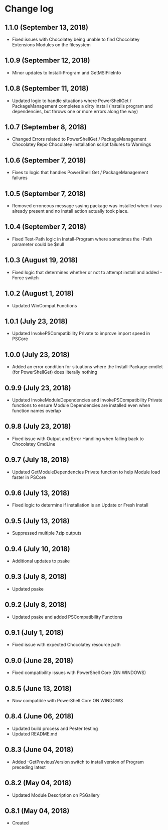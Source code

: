 # Change log

## 1.1.0 (September 13, 2018)

- Fixed issues with Chocolatey being unable to find Chocolatey Extensions Modules on the filesystem

## 1.0.9 (September 12, 2018)

- Minor updates to Install-Program and GetMSIFileInfo

## 1.0.8 (September 11, 2018)

- Updated logic to handle situations where PowerShellGet / PackageManagement completes a dirty install (installs program and dependencies, but throws one or more errors along the way)

## 1.0.7 (September 8, 2018)

- Changed Errors related to PowerShellGet / PackageManagement Chocolatey Repo Chocolatey installation script failures to Warnings

## 1.0.6 (September 7, 2018)

- Fixes to logic that handles PowerShell Get / PackageManagement failures

## 1.0.5 (September 7, 2018)

- Removed erroneous message saying package was installed when it was already present and no install action actually took place.

## 1.0.4 (September 7, 2018)

- Fixed Test-Path logic in Install-Program where sometimes the -Path parameter could be $null

## 1.0.3 (August 19, 2018)

- Fixed logic that determines whether or not to attempt install and added -Force switch

## 1.0.2 (August 1, 2018)

- Updated WinCompat Functions

## 1.0.1 (July 23, 2018)

- Updated InvokePSCompatibility Private to improve import speed in PSCore

## 1.0.0 (July 23, 2018)

- Added an error condition for situations where the Install-Package cmdlet (for PowerShellGet) does literally nothing

## 0.9.9 (July 23, 2018)

- Updated InvokeModuleDependencies and InvokePSCompatibility Private functions to ensure Module Dependencies are installed even when function names overlap

## 0.9.8 (July 23, 2018)

- Fixed issue with Output and Error Handling when falling back to Chocolatey CmdLine

## 0.9.7 (July 18, 2018)

- Updated GetModuleDependencies Private function to help Module load faster in PSCore

## 0.9.6 (July 13, 2018)

- Fixed logic to determine if installation is an Update or Fresh Install

## 0.9.5 (July 13, 2018)

- Suppressed multiple 7zip outputs

## 0.9.4 (July 10, 2018)

- Additional updates to psake

## 0.9.3 (July 8, 2018)

- Updated psake

## 0.9.2 (July 8, 2018)

- Updated psake and added PSCompatibility Functions

## 0.9.1 (July 1, 2018)

- Fixed issue with expected Chocolatey resource path

## 0.9.0 (June 28, 2018)

- Fixed compatibility issues with PowerShell Core (ON WINDOWS)

## 0.8.5 (June 13, 2018)

- Now compatible with PowerShell Core ON WINDOWS

## 0.8.4 (June 06, 2018)

- Updated build process and Pester testing
- Updated README.md

## 0.8.3 (June 04, 2018)

- Added -GetPreviousVersion switch to install version of Program preceding latest

## 0.8.2 (May 04, 2018)

- Updated Module Description on PSGallery

## 0.8.1 (May 04, 2018)

- Created

